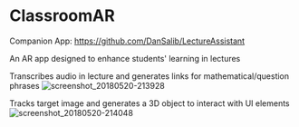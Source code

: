 # ClassroomAR
Companion App: https://github.com/DanSalib/LectureAssistant

An AR app designed to enhance students' learning in lectures

Transcribes audio in lecture and generates links for mathematical/question phrases
![screenshot_20180520-213928](https://user-images.githubusercontent.com/24818991/40290994-f39c4b62-5c8f-11e8-848c-677386c10dc0.png)

Tracks target image and generates a 3D object to interact with UI elements
![screenshot_20180520-214048](https://user-images.githubusercontent.com/24818991/40290995-f3b0254c-5c8f-11e8-97b5-ad8fb92671cb.png)
